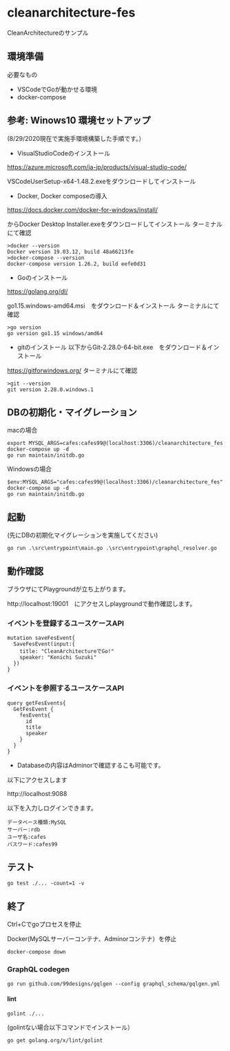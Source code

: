 # cleanarchitecture-fes
CleanArchitectureのサンプル

## 環境準備
必要なもの
- VSCodeでGoが動かせる環境
- docker-compose

## 参考: Winows10 環境セットアップ
(8/29/2020現在で実施手環境構築した手順です。）
- VisualStudioCodeのインストール

https://azure.microsoft.com/ja-jp/products/visual-studio-code/

VSCodeUserSetup-x64-1.48.2.exeをダウンロードしてインストール

- Docker, Docker composeの導入

https://docs.docker.com/docker-for-windows/install/

からDocker Desktop Installer.exeをダウンロードしてインストール
ターミナルにて確認
```
>docker --version
Docker version 19.03.12, build 48a66213fe
>docker-compose --version
docker-compose version 1.26.2, build eefe0d31
```
- Goのインストール

https://golang.org/dl/

go1.15.windows-amd64.msi　をダウンロード＆インストール
ターミナルにて確認
```
>go version
go version go1.15 windows/amd64
```

- gitのインストール
以下からGit-2.28.0-64-bit.exe　をダウンロード＆インストール

https://gitforwindows.org/
ターミナルにて確認
```
>git --version
git version 2.28.0.windows.1
```

## DBの初期化・マイグレーション
macの場合
```
export MYSQL_ARGS=cafes:cafes99@(localhost:3306)/cleanarchitecture_fes
docker-compose up -d
go run maintain/initdb.go
```
Windowsの場合
```
$env:MYSQL_ARGS="cafes:cafes99@(localhost:3306)/cleanarchitecture_fes"
docker-compose up -d
go run maintain/initdb.go
```

## 起動
(先にDBの初期化マイグレーションを実施してください)
```
go run .\src\entrypoint\main.go .\src\entrypoint\graphql_resolver.go
```

## 動作確認
ブラウザにてPlaygroundが立ち上がります。

http://localhost:19001　にアクセスしplaygroundで動作確認します。

### イベントを登録するユースケースAPI
```
mutation saveFesEvent{
  SaveFesEvent(input:{
    title: "CleanArchitectureでGo!"
    speaker: "Kenichi Suzuki"
  })
}
```
### イベントを参照するユースケースAPI
```
query getFesEvents{
  GetFesEvent {
    fesEvents{
      id
      title
      speaker
    }
  }
}
```

- Databaseの内容はAdminorで確認するこも可能です。

以下にアクセスします

http://localhost:9088

以下を入力しログインできます。
```
データベース種類:MySQL
サーバー:rdb
ユーザ名:cafes
パスワード:cafes99
```

## テスト
```
go test ./... -count=1 -v
```

## 終了
Ctrl+Cでgoプロセスを停止

Docker(MySQLサーバーコンテナ、Adminorコンテナ）を停止
```
docker-compose down
```

### GraphQL codegen

```
go run github.com/99designs/gqlgen --config graphql_schema/gqlgen.yml
```

#### lint

```
golint ./...
```
(golintない場合以下コマンドでインストール）
```
go get golang.org/x/lint/golint 
```
